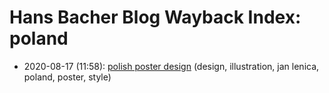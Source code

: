 # Hans Bacher Blog Wayback Index: poland

* 2020-08-17 (11:58): [polish poster design](https://web.archive.org/web/https://one1more2time3.wordpress.com/2020/08/17/polish-poster-design/) (design, illustration, jan lenica, poland, poster, style)